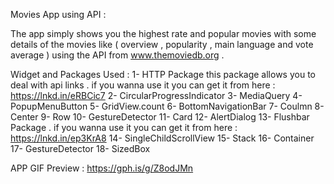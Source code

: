 Movies App using API :

The app simply shows you the highest rate and popular movies with some details of the movies like ( overview , popularity , main language and vote average ) using the API from www.themoviedb.org .  

Widget and Packages Used : 
1- HTTP Package this package allows you to deal with api links . if you wanna use it you can get it from here : https://lnkd.in/eRBCic7
2- CircularProgressIndicator
3- MediaQuery
4- PopupMenuButton
5- GridView.count
6- BottomNavigationBar
7- Coulmn
8- Center
9- Row
10- GestureDetector
11- Card
12- AlertDialog
13- Flushbar Package . if you wanna use it you can get it from here : https://lnkd.in/ep3KrA8
14- SingleChildScrollView
15- Stack
16- Container
17- GestureDetector
18- SizedBox

APP GIF Preview : 
https://gph.is/g/Z8odJMn
